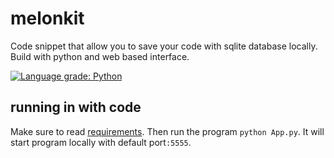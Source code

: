 # melonkit
Code snippet that allow you to save your code with sqlite database locally. Build with python and web based interface.

[![Language grade: Python](https://img.shields.io/lgtm/grade/python/g/suarasiy/melonkit.svg?logo=lgtm&logoWidth=18)](https://lgtm.com/projects/g/suarasiy/melonkit/context:python)

## running in with code
Make sure to read [requirements](requirements.txt). Then run the program `python App.py`. It will start program locally with default port`:5555`.